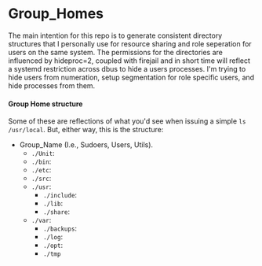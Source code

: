 # Group_Homes
The main intention for this repo is to generate consistent directory structures that I personally use for resource sharing and role seperation for users on the same system. The permissions for the directories are influenced by hideproc=2, coupled with firejail and in short time will reflect a systemd restriction across dbus to hide a users processes. I'm trying to hide users from numeration, setup segmentation for role specific users, and hide processes from them.

#### Group Home structure
Some of these are reflections of what you'd see when issuing a simple `ls /usr/local`. But, either way, this is the structure:

- Group_Name (I.e., Sudoers, Users, Utils).
  - `./Unit`:
  - `./bin`:
  - `./etc`:
  - `./src`:
  - `./usr`:
    - `./include`:
    - `./lib`:
    - `./share`:
  - `./var`:
    - `./backups`:
    - `./log`:
    - `./opt`:
    - `./tmp`
